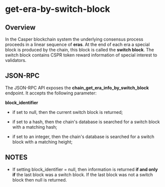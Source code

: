 # get-era-by-switch-block

## Overview

In the Casper blockchain system the underlying consensus process proceeds in a linear sequence of **eras**.  At the end of each era a special block is produced by the chain, this block is called the **switch block**.  The switch block contains CSPR token reward information of special interest to validators.

## JSON-RPC

The JSON-RPC API exposes the **chain_get_era_info_by_switch_block** endpoint.  It accepts the following parameter:

**block_identifier**

- if set to null, then the current switch block is returned;

- if set to a hash, then the chain's database is searched for a switch block with a matching hash;

- if set to an integer, then the chain's database is searched for a switch block with a matching height;

## NOTES

- If setting block_identifier = null, then information is returned **if and only if** the last block was a switch block.  If the last block was not a switch block then null is returned.